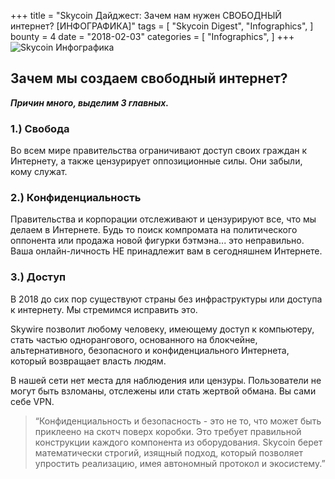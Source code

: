 +++
title = "Skycoin Дайджест: Зачем нам нужен СВОБОДНЫЙ интернет? [ИНФОГРАФИКА]"
tags = [
    "Skycoin Digest",
    "Infographics",
]
bounty = 4
date = "2018-02-03"
categories = [
    "Infographics",
]
+++
![Skycoin Инфографика](/img/Why-do-we-need-a-free-internet.jpg)

## Зачем мы создаем свободный интернет?

**_Причин много, выделим 3 главных._**

### 1.) Свобода 

Во всем мире правительства ограничивают доступ своих граждан к Интернету, а также цензурирует оппозиционные силы. Они забыли, кому служат.

### 2.) Конфиденциальность

Правительства и корпорации отслеживают и цензурируют все, что мы делаем в Интернете. Будь то поиск компромата на политического оппонента или продажа новой фигурки бэтмэна... это неправильно. Ваша онлайн-личность НЕ принадлежит вам в сегодняшнем Интернете.

### 3.) Доступ

В 2018 до сих пор существуют страны без инфраструктуры или доступа к интернету. Мы стремимся исправить это.

Skywire позволит любому человеку, имеющему доступ к компьютеру, стать частью однорангового, основанного на блокчейне, альтернативного, безопасного и конфиденциального Интернета, который возвращает власть людям.

В нашей сети нет места для наблюдения или цензуры. Пользователи не могут быть взломаны, отслежены или стать жертвой обмана. 
Вы сами себе VPN.

> “Конфиденциальность и безопасность - это не то, что может быть приклеено на скотч поверх коробки. Это требует правильной конструкции каждого компонента из оборудования. Skycoin берет математически строгий, изящный подход, который позволяет упростить реализацию, имея автономный протокол и экосистему.”
